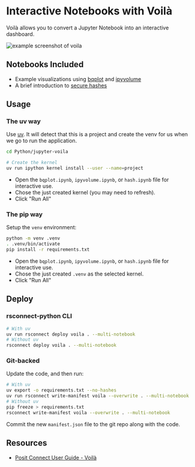 # Interactive Notebooks with Voilà

Voilà allows you to convert a Jupyter Notebook into an interactive dashboard.

![example screenshot of voila](voila.png)

## Notebooks Included

- Example visualizations using [bqplot](./bqplot.ipynb) and [ipyvolume](./ipyvolume.ipynb)
- A brief introduction to [secure hashes](./hash.ipynb)

## Usage

### The uv way 

Use [uv](https://github.com/astral-sh/uv). It will detect that this is a project and create the venv for us when we go to run the application. 

```bash
cd Python/jupyter-voila

# Create the kernel
uv run ipython kernel install --user --name=project
```

- Open the `bqplot.ipynb`, `ipyvolume.ipynb`, or `hash.ipynb` file for interactive use.
- Chose the just created kernel (you may need to refresh).
- Click "Run All"

### The pip way

Setup the `venv` environment:

```bash
python -m venv .venv
. .venv/bin/activate
pip install -r requirements.txt
```

- Open the `bqplot.ipynb`, `ipyvolume.ipynb`, or `hash.ipynb` file for interactive use.
- Chose the just created `.venv` as the selected kernel.
- Click "Run All"

## Deploy

### rsconnect-python CLI

```bash
# With uv
uv run rsconnect deploy voila . --multi-notebook
# Without uv
rsconnect deploy voila . --multi-notebook
```

### Git-backed

Update the code, and then run:

```bash
# With uv
uv export -o requirements.txt --no-hashes
uv run rsconnect write-manifest voila --overwrite . --multi-notebook
# Without uv
pip freeze > requirements.txt 
rsconnect write-manifest voila --overwrite . --multi-notebook
```

Commit the new `manifest.json` file to the git repo along with the code.

## Resources

- [Posit Connect User Guide - Voilà](https://docs.posit.co/connect/user/publishing-cli-notebook/#interactive-voila-deployment)
